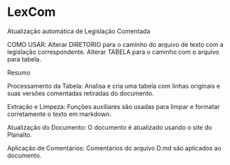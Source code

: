 # LexCom
Atualização automática de Legislação Comentada

COMO USAR: Alterar DIRETORIO para o caminho do arquivo de texto com a legislação correspondente. Alterar TABELA para o caminho com o arquivo para tabela.

Resumo

Processamento da Tabela: Analisa e cria uma tabela com linhas originais e suas versões comentadas retiradas do documento.

Extração e Limpeza: Funções auxiliares são usadas para limpar e formatar corretamente o texto em markdown.

Atualização do Documento: O documento é atualizado usando o site do Planalto.

Aplicação de Comentários: Comentários do arquivo D.md são aplicados ao documento.
